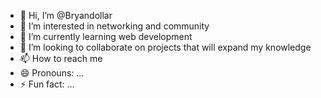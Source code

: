 - 👋 Hi, I’m @Bryandollar
- 👀 I’m interested in networking and community 
- 🌱 I’m currently learning web development 
- 💞️ I’m looking to collaborate on projects that will expand my knowledge 
- 📫 How to reach me 
- 😄 Pronouns: ...
- ⚡ Fun fact: ...

<!---
Bryandollar/Bryandollar is a ✨ special ✨ repository because its `README.md` (this file) appears on your GitHub profile.
You can click the Preview link to take a look at your changes.
--->
